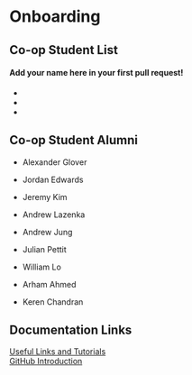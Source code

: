 # Onboarding

## Co-op Student List
#### Add your name here in your first pull request!
- 

- 

- 

## Co-op Student Alumni

- Alexander Glover
- Jordan Edwards

- Jeremy Kim

- Andrew Lazenka

- Andrew Jung

- Julian Pettit

- William Lo

- Arham Ahmed

- Keren Chandran

## Documentation Links

[Useful Links and Tutorials](tutorials/tutorials.md)  
[GitHub Introduction](tutorials/github.md)
